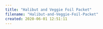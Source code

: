 ```yaml
---
title: "Halibut and Veggie Foil Packet"
filename: "Halibut-and-Veggie-Foil-Packet"
created: 2020-06-01 12:51:11
---
```

